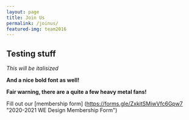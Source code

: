 ```yaml
---
layout: page
title: Join Us
permalink: /joinus/
featured-img: team2016
---
```


## Testing stuff

_This will be italisized_

__And a nice bold font as well!__

 **Fair warning, there are a quite a few heavy metal fans!**




Fill out our [membership form] (https://forms.gle/ZxkitSMiwVfc6Gpw7 "2020-2021 WE Design Membership Form")
